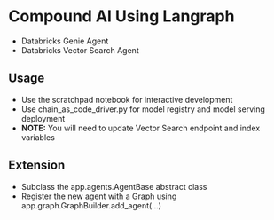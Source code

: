 # Compound AI Using Langraph

* Databricks Genie Agent
* Databricks Vector Search Agent

## Usage

* Use the scratchpad notebook for interactive development
* Use chain_as_code_driver.py for model registry and model serving deployment
* **NOTE:** You will need to update Vector Search endpoint and index variables

## Extension

* Subclass the app.agents.AgentBase abstract class
* Register the new agent with a Graph using app.graph.GraphBuilder.add_agent(...)
  
